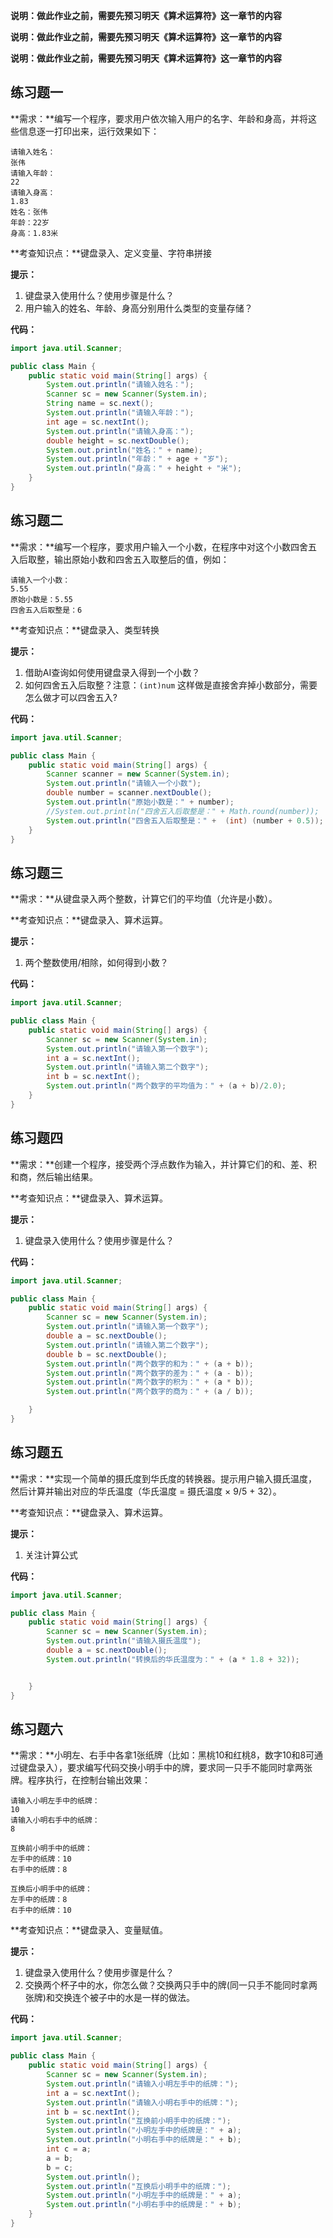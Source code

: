 **说明：做此作业之前，需要先预习明天《算术运算符》这一章节的内容**

**说明：做此作业之前，需要先预习明天《算术运算符》这一章节的内容**

**说明：做此作业之前，需要先预习明天《算术运算符》这一章节的内容**

## 练习题一

**需求：**编写一个程序，要求用户依次输入用户的名字、年龄和身高，并将这些信息逐一打印出来，运行效果如下：

```
请输入姓名：
张伟
请输入年龄：
22
请输入身高：
1.83
姓名：张伟
年龄：22岁
身高：1.83米
```

**考查知识点：**键盘录入、定义变量、字符串拼接

**提示：**

1. 键盘录入使用什么？使用步骤是什么？
2. 用户输入的姓名、年龄、身高分别用什么类型的变量存储？

**代码：**

```java
import java.util.Scanner;

public class Main {
    public static void main(String[] args) {
        System.out.println("请输入姓名：");
        Scanner sc = new Scanner(System.in);
        String name = sc.next();
        System.out.println("请输入年龄：");
        int age = sc.nextInt();
        System.out.println("请输入身高：");
        double height = sc.nextDouble();
        System.out.println("姓名：" + name);
        System.out.println("年龄：" + age + "岁");
        System.out.println("身高：" + height + "米");
    }
}
```



## 练习题二

**需求：**编写一个程序，要求用户输入一个小数，在程序中对这个小数四舍五入后取整，输出原始小数和四舍五入取整后的值，例如：

```
请输入一个小数：
5.55
原始小数是：5.55
四舍五入后取整是：6
```

**考查知识点：**键盘录入、类型转换

**提示：**

1. 借助AI查询如何使用键盘录入得到一个小数？
2. 如何四舍五入后取整？注意：`(int)num` 这样做是直接舍弃掉小数部分，需要怎么做才可以四舍五入?

**代码：**

```java
import java.util.Scanner;

public class Main {
    public static void main(String[] args) {
        Scanner scanner = new Scanner(System.in);
        System.out.println("请输入一个小数");
        double number = scanner.nextDouble();
        System.out.println("原始小数是：" + number);
        //System.out.println("四舍五入后取整是：" + Math.round(number));
        System.out.println("四舍五入后取整是：" +  (int) (number + 0.5));
    }
}
```



## 练习题三

**需求：**从键盘录入两个整数，计算它们的平均值（允许是小数）。

**考查知识点：**键盘录入、算术运算。

**提示：**

1. 两个整数使用/相除，如何得到小数？

**代码：**

```java
import java.util.Scanner;

public class Main {
    public static void main(String[] args) {
        Scanner sc = new Scanner(System.in);
        System.out.println("请输入第一个数字");
        int a = sc.nextInt();
        System.out.println("请输入第二个数字");
        int b = sc.nextInt();
        System.out.println("两个数字的平均值为：" + (a + b)/2.0);
    }
}
```



## 练习题四

**需求：**创建一个程序，接受两个浮点数作为输入，并计算它们的和、差、积和商，然后输出结果。

**考查知识点：**键盘录入、算术运算。

**提示：**

1. 键盘录入使用什么？使用步骤是什么？

**代码：**

```java
import java.util.Scanner;

public class Main {
    public static void main(String[] args) {
        Scanner sc = new Scanner(System.in);
        System.out.println("请输入第一个数字");
        double a = sc.nextDouble();
        System.out.println("请输入第二个数字");
        double b = sc.nextDouble();
        System.out.println("两个数字的和为：" + (a + b));
        System.out.println("两个数字的差为：" + (a - b));
        System.out.println("两个数字的积为：" + (a * b));
        System.out.println("两个数字的商为：" + (a / b));

    }
}
```



## 练习题五

**需求：**实现一个简单的摄氏度到华氏度的转换器。提示用户输入摄氏温度，然后计算并输出对应的华氏温度（华氏温度 = 摄氏温度 × 9/5 + 32）。

**考查知识点：**键盘录入、算术运算。

**提示：**

1. 关注计算公式

**代码：**

```java
import java.util.Scanner;

public class Main {
    public static void main(String[] args) {
        Scanner sc = new Scanner(System.in);
        System.out.println("请输入摄氏温度");
        double a = sc.nextDouble();
        System.out.println("转换后的华氏温度为：" + (a * 1.8 + 32));


    }
}
```



## 练习题六

**需求：**小明左、右手中各拿1张纸牌（比如：黑桃10和红桃8，数字10和8可通过键盘录入），要求编写代码交换小明手中的牌，要求同一只手不能同时拿两张牌。程序执行，在控制台输出效果：

```
请输入小明左手中的纸牌：
10
请输入小明右手中的纸牌：
8

互换前小明手中的纸牌：
左手中的纸牌：10
右手中的纸牌：8

互换后小明手中的纸牌：
左手中的纸牌：8
右手中的纸牌：10  
```

**考查知识点：**键盘录入、变量赋值。

**提示：**

1. 键盘录入使用什么？使用步骤是什么？
2. 交换两个杯子中的水，你怎么做？交换两只手中的牌(同一只手不能同时拿两张牌)和交换连个被子中的水是一样的做法。

**代码：**

```java
import java.util.Scanner;

public class Main {
    public static void main(String[] args) {
        Scanner sc = new Scanner(System.in);
        System.out.println("请输入小明左手中的纸牌：");
        int a = sc.nextInt();
        System.out.println("请输入小明右手中的纸牌：");
        int b = sc.nextInt();
        System.out.println("互换前小明手中的纸牌：");
        System.out.println("小明左手中的纸牌是：" + a);
        System.out.println("小明右手中的纸牌是：" + b);
        int c = a;
        a = b;
        b = c;
        System.out.println();
        System.out.println("互换后小明手中的纸牌：");
        System.out.println("小明左手中的纸牌是：" + a);
        System.out.println("小明右手中的纸牌是：" + b);
    }
}
```

